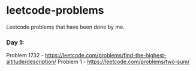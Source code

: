 # leetcode-problems
Leetcode problems that have been done by me. 

### Day 1: 
Problem 1732 - https://leetcode.com/problems/find-the-highest-altitude/description/
Problem 1 - https://leetcode.com/problems/two-sum/
